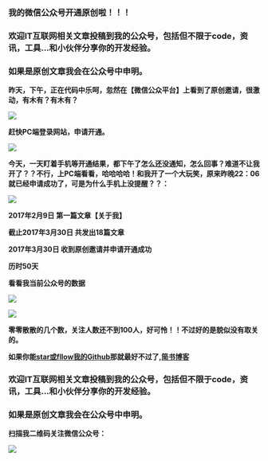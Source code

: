 ### 我的微信公众号开通原创啦！！！

### 欢迎IT互联网相关文章投稿到我的公众号，包括但不限于code，资讯，工具...和小伙伴分享你的开发经验。 

### 如果是原创文章我会在公众号中申明。

**昨天，下午，正在代码中乐呵，忽然在【微信公众平台】上看到了原创邀请，很激动，有木有？有木有？**

![](http://upload-images.jianshu.io/upload_images/1479978-c8feffbcc802bebe.jpg?imageMogr2/auto-orient/strip%7CimageView2/2/w/1240)


**赶快PC端登录网站，申请开通。**

![](http://upload-images.jianshu.io/upload_images/1479978-92ca76b485f2fb55.png?imageMogr2/auto-orient/strip%7CimageView2/2/w/1240)



**今天，一天盯着手机等开通结果，都下午了怎么还没通知，怎么回事？难道不让我开了？？不行，上PC端看看，哈哈哈哈！和我开了一个大玩笑，原来昨晚22：06就已经申请成功了，可是为什么手机上没提醒？？：**

![](http://upload-images.jianshu.io/upload_images/1479978-a6d274d9676b09ab.png?imageMogr2/auto-orient/strip%7CimageView2/2/w/1240)

**2017年2月9日 第一篇文章【关于我】** 

**截止2017年3月30日 共发出18篇文章**

**2017年3月30日 收到原创邀请并申请开通成功**  

**历时50天**  

**看看我当前公众号的数据**

![](http://upload-images.jianshu.io/upload_images/1479978-db2a5cb2eab2e45a.png?imageMogr2/auto-orient/strip%7CimageView2/2/w/1240)

![](http://upload-images.jianshu.io/upload_images/1479978-59d757f912dc9c66.png?imageMogr2/auto-orient/strip%7CimageView2/2/w/1240)


**零零散散的几个数，关注人数还不到100人，好可怜！！不过好的是貌似没有取关的。**

**如果你能**[**star或fllow我的Github**](https://github.com/jasonLYF/)**那就最好不过了,**[**简书博客**](http://www.jianshu.com/u/c1b4a5542220)

### 欢迎IT互联网相关文章投稿到我的公众号，包括但不限于code，资讯，工具...和小伙伴分享你的开发经验。 

### 如果是原创文章我会在公众号中申明。

**扫描我二维码关注微信公众号：**

![](http://upload-images.jianshu.io/upload_images/1479978-0ff1a43230b41689.jpg?imageMogr2/auto-orient/strip%7CimageView2/2/w/1240)
